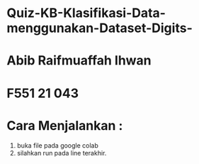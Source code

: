 # Quiz-KB-Klasifikasi-Data-menggunakan-Dataset-Digits-
# Abib Raifmuaffah Ihwan
# F551 21 043

# Cara Menjalankan :
1. buka file pada google colab
2. silahkan run pada line terakhir.
